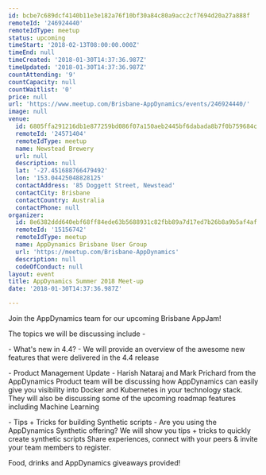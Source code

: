```yaml
---
id: bcbe7c689dcf4140b11e3e182a76f10bf30a84c80a9acc2cf7694d20a27a888f
remoteId: '246924440'
remoteIdType: meetup
status: upcoming
timeStart: '2018-02-13T08:00:00.000Z'
timeEnd: null
timeCreated: '2018-01-30T14:37:36.987Z'
timeUpdated: '2018-01-30T14:37:36.987Z'
countAttending: '9'
countCapacity: null
countWaitlist: '0'
price: null
url: 'https://www.meetup.com/Brisbane-AppDynamics/events/246924440/'
image: null
venue:
  id: 6805ffa291216db1e877259bd086f07a150aeb2445bf6dabada8b7f0b759684c
  remoteId: '24571404'
  remoteIdType: meetup
  name: Newstead Brewery
  url: null
  description: null
  lat: '-27.451688766479492'
  lon: '153.04425048828125'
  contactAddress: '85 Doggett Street, Newstead'
  contactCity: Brisbane
  contactCountry: Australia
  contactPhone: null
organizer:
  id: 8e6382ddd640ebf68ff84ede63b5688931c82fbb89a7d17ed7b26b8a9b5af4af
  remoteId: '15156742'
  remoteIdType: meetup
  name: AppDynamics Brisbane User Group
  url: 'https://meetup.com/Brisbane-AppDynamics'
  description: null
  codeOfConduct: null
layout: event
title: AppDynamics Summer 2018 Meet-up
date: '2018-01-30T14:37:36.987Z'

---
```

<p>Join the AppDynamics team for our upcoming Brisbane AppJam!</p> <p>The topics we will be discussing include -</p> <p>- What's new in 4.4? - We will provide an overview of the awesome new features that were delivered in the 4.4 release</p> <p>- Product Management Update - Harish Nataraj and Mark Prichard from the AppDynamics Product team will be discussing how AppDynamics can easily give you visibility into Docker and Kubernetes in your technology stack. They will also be discussing some of the upcoming roadmap features including Machine Learning</p> <p>- Tips + Tricks for building Synthetic scripts - Are you using the AppDynamics Synthetic offering? We will show you tips + tricks to quickly create synthetic scripts Share experiences, connect with your peers &amp; invite your team members to register.</p> <p>Food, drinks and AppDynamics giveaways provided!</p>
